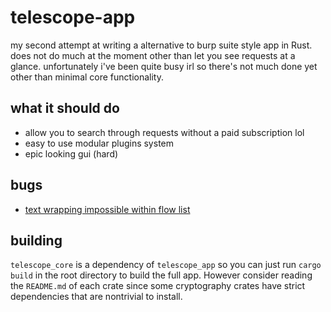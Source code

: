 # telescope-app
my second attempt at writing a alternative to burp suite style app in Rust. does not do much at the moment other than let you see requests at a glance. unfortunately i've been quite busy irl so there's not much done yet other than minimal core functionality.
## what it should do
* allow you to search through requests without a paid subscription lol
* easy to use modular plugins system
* epic looking gui (hard)
## bugs
* [text wrapping impossible within flow list](https://github.com/PPakalns/egui_taffy/issues/3)
## building
`telescope_core` is a dependency of `telescope_app` so you can just run `cargo build` in the root directory to build the full app. However consider reading the `README.md` of each crate since some cryptography crates have strict dependencies that are nontrivial to install.